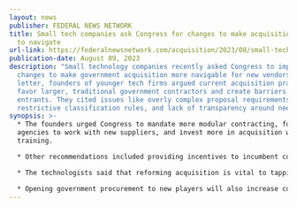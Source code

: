 ```yaml
---
layout: news
publisher: FEDERAL NEWS NETWORK
title: Small tech companies ask Congress for changes to make acquisition easier
  to navigate
url-link: https://federalnewsnetwork.com/acquisition/2023/08/small-tech-companies-ask-congress-for-changes-to-make-acquisition-easier-to-navigate/
publication-date: August 09, 2023
description: "Small technology companies recently asked Congress to implement
  changes to make government acquisition more navigable for new vendors. In a
  letter, founders of younger tech firms argued current acquisition practices
  favor larger, traditional government contractors and create barriers for new
  entrants. They cited issues like overly complex proposal requirements,
  restrictive classification rules, and lack of transparency around needs. "
synopsis: >-
  * The founders urged Congress to mandate more modular contracting, force
  agencies to work with new suppliers, and invest more in acquisition workforce
  training.

  * Other recommendations included providing incentives to incumbent contractors that partner with innovative startups and subsidizing pilot contracts for new solutions.

  * The technologists said that reforming acquisition is vital to tapping into emerging technologies from commercial companies and keeping up with innovations used by adversaries.

  * Opening government procurement to new players will also increase competition and reduce costs.
---
```

